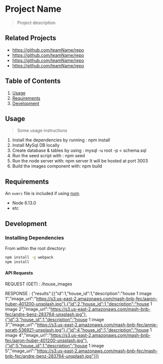 # Project Name

> Project description

## Related Projects

  - https://github.com/teamName/repo
  - https://github.com/teamName/repo
  - https://github.com/teamName/repo
  - https://github.com/teamName/repo

## Table of Contents

1. [Usage](#Usage)
1. [Requirements](#requirements)
1. [Development](#development)

## Usage

> Some usage instructions
1. Install the dependencies by running :
    npm install
2. Install MySql DB locally
3. Create database & tables by using :
    mysql -u root -p < schema.sql
4. Run the seed script with :
    npm seed
5. Run the node server with:
    npm server
   It will be hosted at port 3003
6. Build the images component with:
    npm build

## Requirements

An `nvmrc` file is included if using [nvm](https://github.com/creationix/nvm).

- Node 6.13.0
- etc

## Development

### Installing Dependencies

From within the root directory:

```sh
npm install -g webpack
npm install
```

#### API Requests

REQUEST (GET) : /house_images


RESPONSE :
{"results":[{"id":1,"house_id":1,"description":"house 1 image 1","image_url":"https://s3.us-east-2.amazonaws.com/mash-bnb-fec/aaron-huber-401200-unsplash.jpg"},{"id":2,"house_id":1,"description":"house 1 image 2","image_url":"https://s3.us-east-2.amazonaws.com/mash-bnb-fec/andre-benz-283764-unsplash.jpg"},{"id":3,"house_id":1,"description":"house 1 image 3","image_url":"https://s3.us-east-2.amazonaws.com/mash-bnb-fec/annie-spratt-536921-unsplash.jpg"},{"id":4,"house_id":1,"description":"house 1 image 4","image_url":"https://s3.us-east-2.amazonaws.com/mash-bnb-fec/aaron-huber-401200-unsplash.jpg"},{"id":5,"house_id":1,"description":"house 1 image 5","image_url":"https://s3.us-east-2.amazonaws.com/mash-bnb-fec/mash-bnb-fec/andre-benz-283764-unsplash.jpg"}]}

